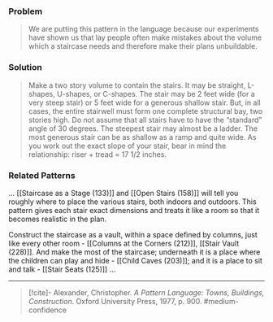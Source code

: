### Problem
>We are putting this pattern in the language because our experiments have shown us that lay people often make mistakes about the volume which a staircase needs and therefore make their plans unbuildable.

### Solution
>Make a two story volume to contain the stairs. It may be straight, L-shapes, U-shapes, or C-shapes. The stair may be 2 feet wide (for a very steep stair) or 5 feet wide for a generous shallow stair. But, in all cases, the entire stairwell must form one complete structural bay, two stories high.
>Do not assume that all stairs have to have the “standard” angle of 30 degrees. The steepest stair may almost be a ladder. The most generous stair can be as shallow as a ramp and quite wide. As you work out the exact slope of your stair, bear in mind the relationship: riser + tread = 17 1/2 inches.

### Related Patterns
... [[Staircase as a Stage (133)]] and [[Open Stairs (158)]] will tell you roughly where to place the various stairs, both indoors and outdoors. This pattern gives each stair exact dimensions and treats it like a room so that it becomes realistic in the plan.

Construct the staircase as a vault, within a space defined by columns, just like every other room - [[Columns at the Corners (212)]], [[Stair Vault (228)]]. And make the most of the staircase; underneath it is a place where the children can play and hide - [[Child Caves (203)]]; and it is a place to sit and talk - [[Stair Seats (125)]] ...

---
> [!cite]- Alexander, Christopher. _A Pattern Language: Towns, Buildings, Construction_. Oxford University Press, 1977, p. 900.
> #medium-confidence 